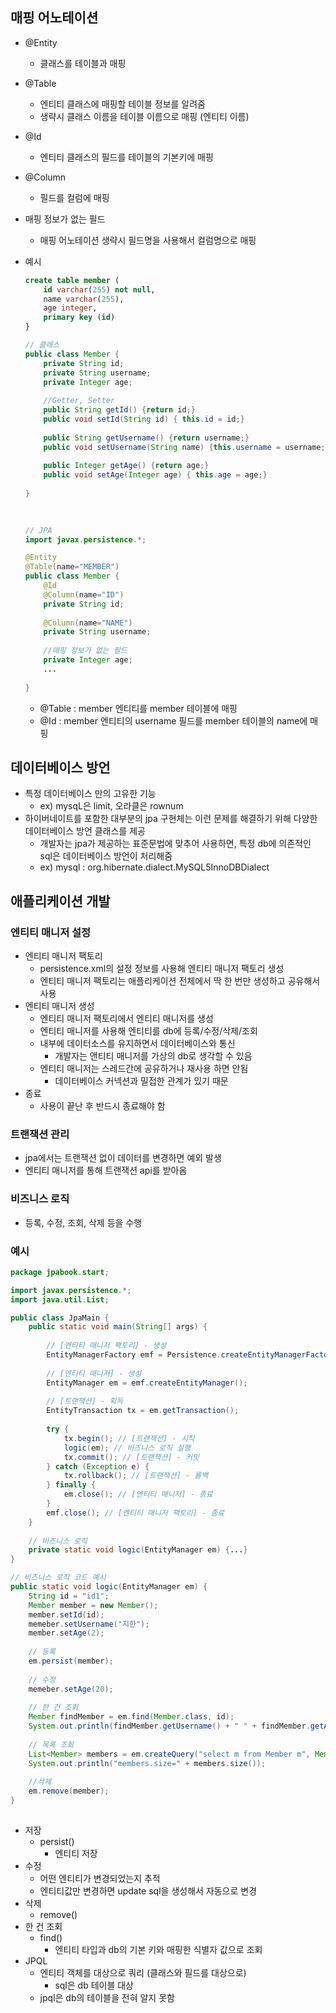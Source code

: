 ## 매핑 어노테이션

- @Entity
    - 클래스를 테이블과 매핑
- @Table
    - 엔티티 클래스에 매핑할 테이블 정보를 알려줌
    - 생략시 클래스 이름을 테이블 이름으로 매핑 (엔티티 이름)
- @Id
    - 엔티티 클래스의 필드를 테이블의 기본키에 매핑
- @Column
    - 필드를 컬럼에 매핑
- 매핑 정보가 없는 필드
    - 매핑 어노테이션 생략시 필드명을 사용해서 컬럼명으로 매핑

- 예시
    
    ```sql
    create table member (
    	id varchar(255) not null,
    	name varchar(255),
    	age integer,
    	primary key (id)
    }
    ```
    
    ```java
    // 클래스
    public class Member {
    	private String id;
    	private String username;
    	private Integer age;
    	
    	//Getter, Setter
    	public String getId() {return id;}
    	public void setId(String id) { this.id = id;}
    	
    	public String getUsername() {return username;}
    	public void setUsername(String name) {this.username = username;}
    	
    	public Integer getAge() {return age;}
    	public void setAge(Integer age) { this.age = age;}
    	
    }
    	
    	
    ```
    
    ```java
    // JPA
    import javax.persistence.*;
    
    @Entity
    @Table(name="MEMBER")
    public class Member {
    	@Id
    	@Column(name="ID")
    	private String id;
    	
    	@Column(name="NAME")
    	private String username;
    	
    	//매핑 정보가 없는 필드
    	private Integer age;
    	...
    	
    }
    ```
    
    - @Table : member 엔티티를 member 테이블에 매핑
    - @Id : member 엔티티의 username 필드를 member 테이블의 name에 매핑
    

## 데이터베이스 방언

- 특정 데이터베이스 만의 고유한 기능
    - ex) mysqL은 limit, 오라클은 rownum
- 하이버네이트를 포함한 대부분의 jpa 구현체는 이런 문제를 해결하기 위해 다양한 데이터베이스 방언 클래스를 제공
    - 개발자는 jpa가 제공하는 표준문법에 맞추어 사용하면, 특정 db에 의존적인 sql은 데이터베이스 방언이 처리해줌
    - ex) mysql : org.hibernate.dialect.MySQL5InnoDBDialect

## 애플리케이션 개발

### 엔티티 매니저 설정

- 엔티티 매니저 팩토리
    - persistence.xml의 설정 정보를 사용해 엔티티 매니저 팩토리 생성
    - 엔티티 매니저 팩토리는 애플리케이션 전체에서 딱 한 번만 생성하고 공유해서 사용
- 엔티티 매니저 생성
    - 엔티티 매니저 팩토리에서 엔티티 매니저를 생성
    - 엔티티 매니저를 사용해 엔티티를 db에 등록/수정/삭제/조회
    - 내부에 데이터소스를 유지하면서 데이터베이스와 통신
        - 개발자는 앤티티 매니저를 가상의 db로 생각할 수 있음
    - 엔티티 매니저는 스레드간에 공유하거나 재사용 하면 안됨
        - 데이터베이스 커넥션과 밀접한 관계가 있기 때문
- 종료
    - 사용이 끝난 후 반드시 종료해야 함

### 트랜잭션 관리

- jpa에서는 트랜잭션 없이 데이터를 변경하면 예외 발생
- 엔티티 매니저를 통해 트랜잭션 api를 받아옴

### 비즈니스 로직

- 등록, 수정, 조회, 삭제 등을 수행

### 예시

```java
package jpabook.start;

import javax.persistence.*;
import java.util.List;

public class JpaMain {
	public static void main(String[] args) {
		
		// [엔티티 매니저 팩토리] - 생성
		EntityManagerFactory emf = Persistence.createEntityManagerFactory("jpabook");
		
		// [엔티티 매니저] - 생성
		EntityManager em = emf.createEntityManager();
		
		// [트랜잭션] - 획득
		EntityTransaction tx = em.getTransaction();
		
		try {
			tx.begin(); // [트랜잭션] - 시작
			logic(em); // 비즈니스 로직 실행
			tx.commit(); // [트랜잭션] - 커밋
		} catch (Exception e) {
			tx.rollback(); // [트랜잭션] - 롤백
		} finally {
			em.close(); // [엔티티 매니저] - 종료
		}
		emf.close(); // [엔티티 매니저 팩토리] - 종료
	}
	
	// 비즈니스 로직
	private static void logic(EntityManager em) {...}
}
```

```java
// 비즈니스 로직 코드 예시
public static void logic(EntityManager em) {
	String id = "id1";
	Member member = new Member();
	member.setId(id);
	memeber.setUsername("지한");
	member.setAge(2);
	
	// 등록
	em.persist(member);
	
	// 수정
	memeber.setAge(20);
	
	// 한 건 조회
	Member findMember = em.find(Member.class, id);
	System.out.println(findMember.getUsername() + " " + findMember.getAge());
	
	// 목록 조회
	List<Member> members = em.createQuery("select m from Member m", Member.class).getResultList();
	System.out.println("members.size=" + members.size());
	
	//삭제		
	em.remove(member);
}
		
```

- 저장
    - persist()
        - 엔티티 저장
- 수정
    - 어떤 엔티티가 변경되었는지 추적
    - 엔티티값만 변경하면 update sql을 생성해서 자동으로 변경
- 삭제
    - remove()
- 한 건 조회
    - find()
        - 엔티티 타입과 db의 기본 키와 매핑한 식별자 값으로 조회
- JPQL
    - 엔티티 객체를 대상으로 쿼리 (클래스와 필드를 대상으로)
        - sql은 db 테이블 대상
    - jpql은 db의 테이블을 전혀 알지 못함
